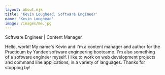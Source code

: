 ```yaml
---
layout: about.njk
title: 'Kevin Loughead, Software Engineer'
name: 'Kevin Loughead'
image: /images/me.jpg
---
```


<p>Software Engineer | Content Manager</p>
<p>Hello, world! My name's Kevin and I'm a content manager and author for the Practicum by Yandex software engineering bootcamp. I'm also something of a software engineer myself. I like to work on web development projects and command line applications, in a variety of languages. Thanks for stopping by!</p>
